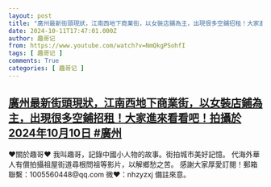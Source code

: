```yaml
---
layout: post
title: "廣州最新街頭現狀，江南西地下商業街，以女裝店鋪為主，出現很多空鋪招租！大家進來看看吧！拍攝於2024年10月10日 #廣州"
date: 2024-10-11T17:47:01.000Z
author: 趣哥记
from: https://www.youtube.com/watch?v=NmQkgPSohfI
tags: [ 趣哥记 ]
comments: True
categories: [ 趣哥记 ]
---
```

<!--1728668821000-->
[廣州最新街頭現狀，江南西地下商業街，以女裝店鋪為主，出現很多空鋪招租！大家進來看看吧！拍攝於2024年10月10日 #廣州](https://www.youtube.com/watch?v=NmQkgPSohfI)
------

<div>
♥關於趣哥♥  我叫趣哥，記錄中國小人物的故事。街拍城市美好記憶。  代海外華人有償拍攝祖屋街道尋根問祖等影片，以解鄉愁之苦。  感謝大家厚愛訂閱！郵箱聯繫：1005560448@qq.com 微❤：nhzyzxj 備註來意。
</div>
